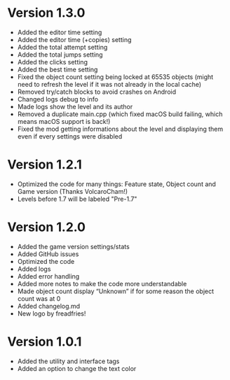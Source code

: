 # Version 1.3.0
- Added the editor time setting
- Added the editor time (+copies) setting
- Added the total attempt setting
- Added the total jumps setting
- Added the clicks setting
- Added the best time setting
- Fixed the object count setting being locked at 65535 objects (might need to refresh the level if it was not already in the local cache)
- Removed try/catch blocks to avoid crashes on Android
- Changed logs debug to info
- Made logs show the level and its author
- Removed a duplicate main.cpp (which fixed macOS build failing, which means macOS support is back!)
- Fixed the mod getting informations about the level and displaying them even if every settings were disabled

# Version 1.2.1
- Optimized the code for many things: Feature state, Object count and Game version (Thanks VolcaroCham!)
- Levels before 1.7 will be labeled "Pre-1.7"

# Version 1.2.0
- Added the game version settings/stats
- Added GitHub issues
- Optimized the code
- Added logs
- Added error handling
- Added more notes to make the code more understandable
- Made object count display “Unknown” if for some reason the object count was at 0
- Added changelog.md
- New logo by freadfries!

# Version 1.0.1
- Added the utility and interface tags
- Added an option to change the text color